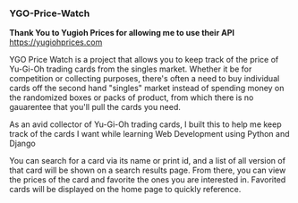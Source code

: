 ### YGO-Price-Watch

**Thank You to Yugioh Prices for allowing me to use their API**
https://yugiohprices.com 



YGO Price Watch is a project that allows you to keep track of the price of Yu-Gi-Oh trading cards from the singles market. Whether it be for competition or collecting purposes, there's often a need to buy individual cards off the second hand "singles" market instead of spending money on the randomized boxes or packs of product, from which there is no gauarentee that you'll pull the cards you need.

As an avid collector of Yu-Gi-Oh trading cards, I built this to help me keep track of the cards I want while learning Web Development using Python and Django

You can search for a card via its name or print id, and a list of all version of that card will be shown on a search results page. From there, you can view the prices of the card and favorite the ones you are interested in. Favorited cards will be displayed on the home page to quickly reference.



